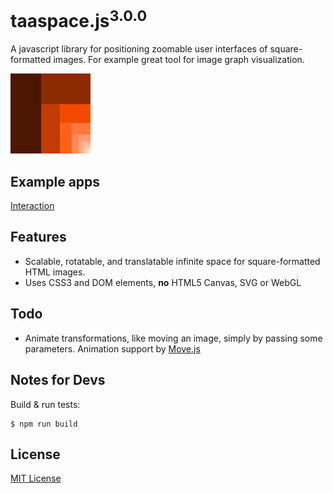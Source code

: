 # taaspace.js<sup>3.0.0</sup>

A javascript library for positioning zoomable user interfaces of square-formatted images. For example great tool for image graph visualization.

![taaspace.js Logo](docs/taaspace-logo-128.png?raw=true)

## Example apps

[Interaction](https://rawgit.com/taataa/taaspace/development/examples/play/index.html)


## Features

- Scalable, rotatable, and translatable infinite space for square-formatted HTML images.
- Uses CSS3 and DOM elements, **no** HTML5 Canvas, SVG or WebGL

## Todo

- Animate transformations, like moving an image, simply by passing some parameters. Animation support by [Move.js](http://visionmedia.github.io/move.js/)


## Notes for Devs

Build & run tests:

    $ npm run build


## License

[MIT License](../blob/master/LICENSE)
